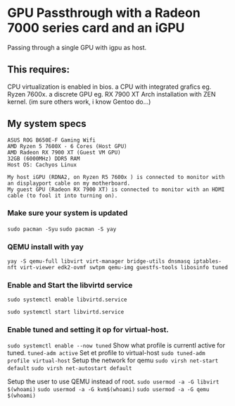 # GPU Passthrough with a Radeon 7000 series card and an iGPU
Passing through a single GPU with igpu as host.

## This requires:
CPU virtualization is enabled in bios.
a CPU with integrated grafics eg. Ryzen 7600x.
a discrete GPU eg. RX 7900 XT
Arch installation with ZEN kernel. (im sure others work, i know Gentoo do...)

## My system specs
    ASUS ROG B650E-F Gaming Wifi
    AMD Ryzen 5 7600X - 6 Cores (Host GPU)
    AMD Radeon RX 7900 XT (Guest VM GPU)
    32GB (6000MHz) DDR5 RAM
    Host OS: Cachyos Linux

    My host iGPU (RDNA2, on Ryzen R5 7600x ) is connected to monitor with an displayport cable on my motherboard.
    My guest GPU (Radeon RX 7900 XT) is connected to monitor with an HDMI cable (to fool it into turning on).

### Make sure your system is updated

`sudo pacman -Syu`
`sudo pacman -S yay`

### QEMU install with yay
`yay -S qemu-full libvirt virt-manager bridge-utils dnsmasq iptables-nft virt-viewer edk2-ovmf swtpm qemu-img guestfs-tools libosinfo tuned`

### Enable and Start the libvirtd service
`sudo systemctl enable libvirtd.service`

`sudo systemctl start libvirtd.service`
### Enable tuned and setting it op for virtual-host.
`sudo systemctl enable --now tuned`
Show what profile is currentl active for tuned.
`tuned-adm active`
Set et profile to virtual-host
`sudo tuned-adm profile virtual-host`
Setup the network for qemu
`sudo virsh net-start default`
`sudo virsh net-autostart default`

Setup the user to use QEMU instead of root.
`sudo usermod -a -G libvirt $(whoami)`
`sudo usermod -a -G kvm$(whoami)`
`sudo usermod -a -G qemu $(whoami)`






